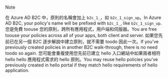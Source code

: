 > [!NOTE]
> <span data-ttu-id="b972b-101">在 Azure AD B2C 中，原則的名稱會加上 `b2c_1_`，如 `b2c_1_sign_up`。</span><span class="sxs-lookup"><span data-stu-id="b972b-101">In Azure AD B2C, your policy's name will be prefixed with `b2c_1_`, like `b2c_1_sign_up`.</span></span>  <span data-ttu-id="b972b-102">您是免費 toouse 您的原則，跨所有應用程式，用戶端和伺服器。</span><span class="sxs-lookup"><span data-stu-id="b972b-102">You are free toouse your policies across all of your apps, both client and server.</span></span>  <span data-ttu-id="b972b-103">如果您先前已在另一個 B2C 逐步解說中建立原則，就不需要 toodo 因此一次。</span><span class="sxs-lookup"><span data-stu-id="b972b-103">If you've previously created policies in another B2C walk-through, there is no need toodo so again.</span></span> <span data-ttu-id="b972b-104">您可能會重複使用您先前已建立 hello 入口網站中如果兩者相符 hello hello 應用程式需求的 hello 原則。</span><span class="sxs-lookup"><span data-stu-id="b972b-104">You may reuse hello policies you've previously created in hello portal if they match hello requirements of hello application.</span></span>
> 
> 

